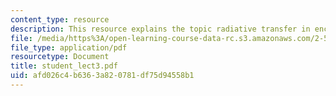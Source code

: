 ```yaml
---
content_type: resource
description: This resource explains the topic radiative transfer in enclosures.
file: /media/https%3A/open-learning-course-data-rc.s3.amazonaws.com/2-58j-radiative-transfer-spring-2006/afd026c4b6363a820781df75d94558b1_student_lect3.pdf
file_type: application/pdf
resourcetype: Document
title: student_lect3.pdf
uid: afd026c4-b636-3a82-0781-df75d94558b1
---
```

